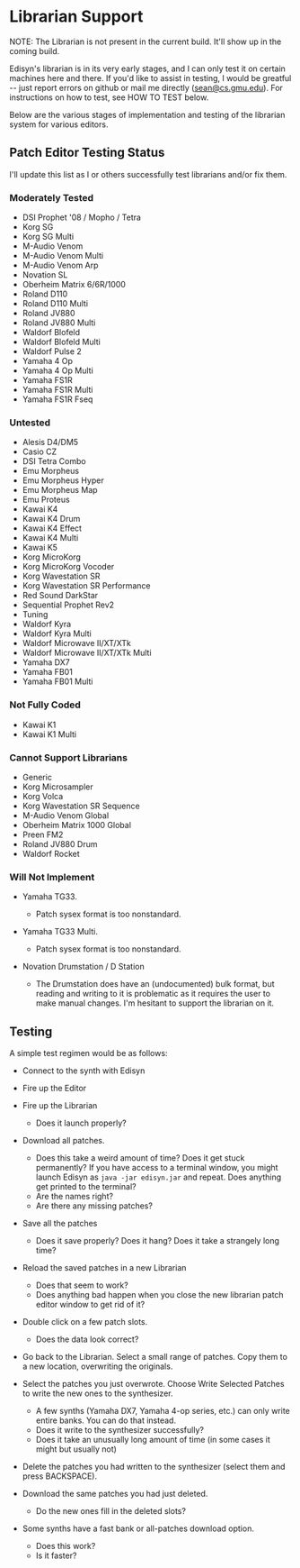 # Librarian Support

NOTE: The Librarian is not present in the current build.  It'll show up in the coming build.

Edisyn's librarian is in its very early stages, and I can only test it on certain machines here and there.  If you'd like to assist in testing, I would be greatful -- just report errors on github or mail me directly (sean@cs.gmu.edu).  For instructions on how to test, see HOW TO TEST below.

Below are the various stages of implementation and testing of the librarian system for various editors.

## Patch Editor Testing Status

I'll update this list as I or others successfully test librarians and/or fix them.

### Moderately Tested

* DSI Prophet '08 / Mopho / Tetra
* Korg SG
* Korg SG Multi
* M-Audio Venom
* M-Audio Venom Multi
* M-Audio Venom Arp
* Novation SL
* Oberheim Matrix 6/6R/1000
* Roland D110
* Roland D110 Multi
* Roland JV880
* Roland JV880 Multi
* Waldorf Blofeld
* Waldorf Blofeld Multi
* Waldorf Pulse 2
* Yamaha 4 Op
* Yamaha 4 Op Multi
* Yamaha FS1R
* Yamaha FS1R Multi
* Yamaha FS1R Fseq


### Untested

* Alesis D4/DM5
* Casio CZ
* DSI Tetra Combo
* Emu Morpheus
* Emu Morpheus Hyper
* Emu Morpheus Map
* Emu Proteus
* Kawai K4
* Kawai K4 Drum
* Kawai K4 Effect
* Kawai K4 Multi
* Kawai K5
* Korg MicroKorg
* Korg MicroKorg Vocoder
* Korg Wavestation SR
* Korg Wavestation SR Performance
* Red Sound DarkStar
* Sequential Prophet Rev2
* Tuning
* Waldorf Kyra
* Waldorf Kyra Multi
* Waldorf Microwave II/XT/XTk
* Waldorf Microwave II/XT/XTk Multi
* Yamaha DX7
* Yamaha FB01
* Yamaha FB01 Multi

### Not Fully Coded

* Kawai K1
* Kawai K1 Multi

### Cannot Support Librarians 

* Generic
* Korg Microsampler
* Korg Volca
* Korg Wavestation SR Sequence
* M-Audio Venom Global
* Oberheim Matrix 1000 Global
* Preen FM2
* Roland JV880 Drum
* Waldorf Rocket

### Will Not Implement

* Yamaha TG33.
  * Patch sysex format is too nonstandard.

* Yamaha TG33 Multi.
  * Patch sysex format is too nonstandard.

* Novation Drumstation / D Station
  * The Drumstation does have an (undocumented) bulk format, but reading and writing to it is problematic as it requires the user to make manual changes.  I'm hesitant to support the librarian on it.


## Testing

A simple test regimen would be as follows:

* Connect to the synth with Edisyn

* Fire up the Editor

* Fire up the Librarian
   * Does it launch properly?

* Download all patches.
   * Does this take a weird amount of time?  Does it get stuck permanently?  If you have access to a terminal window, you might launch Edisyn as `java -jar edisyn.jar` and repeat.  Does anything get printed to the terminal?
   * Are the names right?
   * Are there any missing patches?

* Save all the patches
   * Does it save properly?  Does it hang? Does it take a strangely long time?

* Reload the saved patches in a new Librarian
   * Does that seem to work?
   * Does anything bad happen when you close the new librarian patch editor window to get rid of it?

* Double click on a few patch slots.
   * Does the data look correct?

* Go back to the Librarian.  Select a small range of patches.  Copy them to a new location, overwriting the originals.

* Select the patches you just overwrote.   Choose Write Selected Patches to write the new ones to the synthesizer.
   * A few synths (Yamaha DX7, Yamaha 4-op series, etc.) can only write entire banks.  You can do that instead.
   * Does it write to the synthesizer successfully?
   * Does it take an unusually long amount of time (in some cases it might but usually not)

* Delete the patches you had written to the synthesizer (select them and press BACKSPACE).

* Download the same patches you had just deleted.  
   * Do the new ones fill in the deleted slots?

* Some synths have a fast bank or all-patches download option.
   * Does this work?
   * Is it faster?



